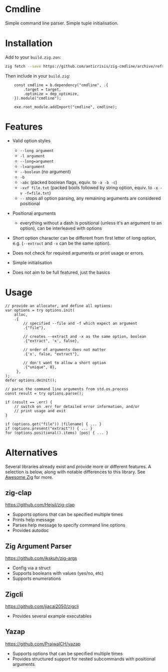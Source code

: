 # Cmdline

Simple command line parser. Simple tuple initialisation.

# Installation
Add to your `build.zig.zon`:
```sh
zig fetch --save https://github.com/anticrisis/zig-cmdline/archive/refs/tags/v0.2.1.tar.gz
```

Then include in your `build.zig`:

```zig
    const cmdline = b.dependency("cmdline", .{
        .target = target,
        .optimize = dep_optimize,
    }).module("cmdline");

    exe.root_module.addImport("cmdline", cmdline);
```

# Features

- Valid option styles
  - `--long argument`
  - `-l argument`
  - `--long=argument`
  - `-l=argument`
  - `--boolean` (no argument)
  - `-b`
  - `-abc` (packed boolean flags, equiv. to `-a -b -c`)
  - `-xvf file.txt` (packed bools followed by string option, equiv. to
    `-x -v -f=file.txt`)
  - `--` stops all option parsing, any remaining arguments are
    considered positional

- Positional arguments
  - everything without a dash is positional (unless it's an argument
    to an option), can be interleaved with options

- Short option character can be different from first letter of long
  option, e.g. (`--extract` and `-x` can be the same option).

- Does not check for required arguments or print usage or errors.

- Simple initialisation

- Does not aim to be full featured, just the basics


# Usage
```zig
// provide an allocator, and define all options:
var options = try options.init(
    alloc,
    .{
        // specified --file and -f which expect an argument
        .{"file"},

        // creates --extract and -x as the same option, boolean
        .{"extract", 'x', false},

        // order of arguments does not matter
        .{'x', false, "extract"},

        // don't want to allow a short option
        .{"unique", 0},
     },
);
defer options.deinit();

// parse the command line arguments from std.os.process
const result = try options.parse();

if (result == .err) {
    // switch on .err for detailed error information, and/or
    // print usage and exit
}

if (options.get("file")) |filename| { ... }
if (options.present("extract")) { ... }
for (options.positional().items) |pos| { ... }
```

# Alternatives

Several libraries already exist and provide more or different
features. A selection is below, along with notable differences to this
library. See [Awesome Zig](https://github.com/zigcc/awesome-zig) for more.

## zig-clap
https://github.com/Hejsil/zig-clap

- Supports options that can be specified multiple times
- Prints help message
- Parses help message to specify command line options
- Provides autodoc

## Zig Argument Parser
https://github.com/ikskuh/zig-args

- Config via a struct
- Supports booleans with values (yes/no, etc)
- Supports enumerations

## Zigcli
https://github.com/jiacai2050/zigcli

- Provides several example executables

## Yazap
https://github.com/PrajwalCH/yazap

- Supports options that can be specified multiple times
- Provides structured support for nested subcommands with positional
  arguments
